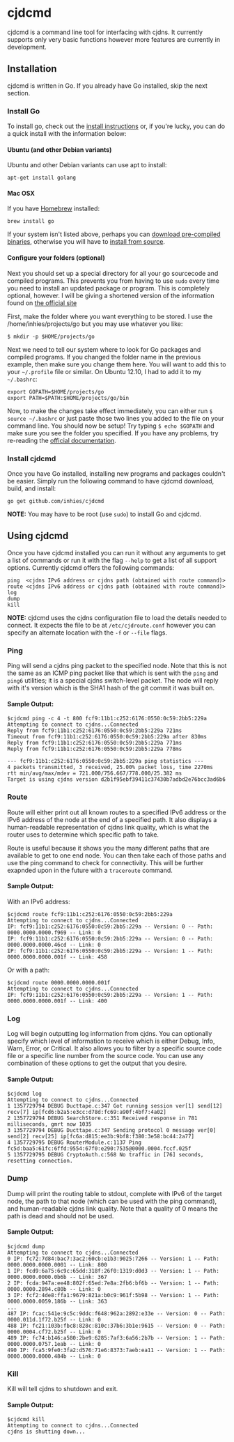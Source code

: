 cjdcmd
======

cjdcmd is a command line tool for interfacing with cjdns. It currently supports only very basic functions however more features are currently in development.

Installation
------------

cjdcmd is written in Go. If you already have Go installed, skip the next section.

### Install Go

To install go, check out the [install instructions](http://golang.org/doc/install) or, if you're lucky, you can do a quick install with the information below:

#### Ubuntu (and other Debian variants)

Ubuntu and other Debian variants can use apt to install:

	apt-get install golang

#### Mac OSX

If you have [Homebrew](http://mxcl.github.com/homebrew/) installed:

    brew install go

If your system isn't listed above, perhaps you can [download pre-compiled binaries](http://code.google.com/p/go/downloads), otherwise you will have to [install from source](http://golang.org/doc/install/source).

#### Configure your folders (optional)

Next you should set up a special directory for all your go sourcecode and compiled programs. This prevents you from having to use `sudo` every time you need to install an updated package or program. This is completely optional, however. I will be giving a shortened version of the information found on [the official site](http://golang.org/doc/code.html#tmp_2)

First, make the folder where you want everything to be stored. I use the /home/inhies/projects/go but you may use whatever you like:

    $ mkdir -p $HOME/projects/go 

Next we need to tell our system where to look for Go packages and compiled programs. If you changed the folder name in the previous example, then make sure you change them here. You will want to add this to your `~/.profile` file or similar. On Ubuntu 12.10, I had to add it to my `~/.bashrc`:

	export GOPATH=$HOME/projects/go
	export PATH=$PATH:$HOME/projects/go/bin

Now, to make the changes take effect immediately, you can either run `$ source ~/.bashrc` or just paste those two lines you added to the file on your command line. You should now be setup! Try typing `$ echo $GOPATH` and make sure you see the folder you specified. If you have any problems, try re-reading the [official documentation](http://golang.org/doc/code.html#tmp_2).

### Install cjdcmd

Once you have Go installed, installing new programs and packages couldn't be easier. Simply run the following command to have cjdcmd download, build, and install:

    go get github.com/inhies/cjdcmd
	
**NOTE:** You may have to be root (use `sudo`) to install Go and cjdcmd.
	
Using cjdcmd
------------

Once you have cjdcmd installed you can run it without any arguments to get a list of commands or run it with the flag `--help` to get a list of all support options. Currently cjdcmd offers the following commands:
    
	ping  <cjdns IPv6 address or cjdns path (obtained with route command)>
	route <cjdns IPv6 address or cjdns path (obtained with route command)>
	log
	dump
	kill

**NOTE:** cjdcmd uses the cjdns configuration file to load the details needed to connect. It expects the file to be at `/etc/cjdroute.conf` however you can specify an alternate location with the `-f` or `--file` flags.

### Ping

Ping will send a cjdns ping packet to the specified node. Note that this is not the same as an ICMP ping packet like that which is sent with the `ping` and `ping6` utilities; it is a special cjdns switch-level packet. The node will reply with it's version which is the SHA1 hash of the git commit it was built on. 

#### Sample Output:

	$cjdcmd ping -c 4 -t 800 fcf9:11b1:c252:6176:0550:0c59:2bb5:229a
	Attempting to connect to cjdns...Connected
	Reply from fcf9:11b1:c252:6176:0550:0c59:2bb5:229a 721ms
	Timeout from fcf9:11b1:c252:6176:0550:0c59:2bb5:229a after 830ms
	Reply from fcf9:11b1:c252:6176:0550:0c59:2bb5:229a 771ms
	Reply from fcf9:11b1:c252:6176:0550:0c59:2bb5:229a 778ms
	
	--- fcf9:11b1:c252:6176:0550:0c59:2bb5:229a ping statistics ---
	4 packets transmitted, 3 received, 25.00% packet loss, time 2270ms
	rtt min/avg/max/mdev = 721.000/756.667/778.000/25.382 ms
	Target is using cjdns version d2b1f95ebf39411c37430b7adbd2e76bcc3ad6b6

### Route

Route will either print out all known routes to a specified IPv6 address or the IPv6 address of the node at the end of a specified path. It also displays a human-readable representation of cjdns link quality, which is what the router uses to determine which specific path to take.

Route is useful because it shows you the many different paths that are available to get to one end node. You can then take each of those paths and use the ping command to check for connectivity. This will be further exapnded upon in the future with a `traceroute` command.

#### Sample Output:

With an IPv6 address:

	$cjdcmd route fcf9:11b1:c252:6176:0550:0c59:2bb5:229a
	Attempting to connect to cjdns...Connected
	IP: fcf9:11b1:c252:6176:0550:0c59:2bb5:229a -- Version: 0 -- Path: 0000.0000.0000.f969 -- Link: 0
	IP: fcf9:11b1:c252:6176:0550:0c59:2bb5:229a -- Version: 0 -- Path: 0000.0000.0000.46cd -- Link: 0
	IP: fcf9:11b1:c252:6176:0550:0c59:2bb5:229a -- Version: 1 -- Path: 0000.0000.0000.001f -- Link: 458
	
Or with a path:	

	$cjdcmd route 0000.0000.0000.001f
	Attempting to connect to cjdns...Connected
	IP: fcf9:11b1:c252:6176:0550:0c59:2bb5:229a -- Version: 1 -- Path: 0000.0000.0000.001f -- Link: 400

### Log

Log will begin outputting log information from cjdns. You can optionally specify which level of information to receive which is either Debug, Info, Warn, Error,  or Critical. It also allows you to filter by a specific source code file or a specific line number from the source code. You can use any combination of these options to get the output that you desire. 

#### Sample Output:

	$cjdcmd log
	Attempting to connect to cjdns...Connected
	1 1357729794 DEBUG Ducttape.c:347 Got running session ver[1] send[12] recv[7] ip[fcd6:b2a5:e3cc:d78d:fc69:a90f:4bf7:4a02]
	2 1357729794 DEBUG SearchStore.c:351 Received response in 781 milliseconds, gmrt now 1035
	3 1357729794 DEBUG Ducttape.c:347 Sending protocol 0 message ver[0] send[2] recv[25] ip[fc6a:d815:ee3b:9bf8:f380:3e58:bc44:2a77]
	4 1357729795 DEBUG RouterModule.c:1137 Ping fc5d:baa5:61fc:6ffd:9554:67f0:e290:7535@0000.0004.fccf.025f
	5 1357729795 DEBUG CryptoAuth.c:568 No traffic in [76] seconds, resetting connection.


### Dump

Dump will print the routing table to stdout, complete with IPv6 of the target node, the path to that node (which can be used with the ping command), and human-readable cjdns link quality. Note that a quality of 0 means the path is dead and should not be used.

#### Sample Output:

	$cjdcmd dump
	Attempting to connect to cjdns...Connected
	0 IP: fc72:7d84:bac7:3ac2:60cb:e1b3:9025:7266 -- Version: 1 -- Path: 0000.0000.0000.0001 -- Link: 800
	1 IP: fcd9:6a75:6c9c:65dd:318f:26f0:1319:d0d3 -- Version: 1 -- Path: 0000.0000.0000.0b6b -- Link: 367
	2 IP: fcda:947a:ee48:802f:65ed:7e8a:2fb6:bf6b -- Version: 1 -- Path: 0000.0000.2894.c80b -- Link: 0
	3 IP: fcf2:4de8:ffa1:9679:821a:b0c9:961f:5b98 -- Version: 1 -- Path: 0000.0000.0059.186b -- Link: 363
	...
	487 IP: fcac:541e:9c5c:9ddc:f648:962a:2892:e33e -- Version: 0 -- Path: 0000.011d.1f72.b25f -- Link: 0
	488 IP: fc21:103b:fbc8:828c:810c:37b6:3b1e:9615 -- Version: 0 -- Path: 0000.0004.cf72.b25f -- Link: 0
	489 IP: fc74:b146:a580:2be9:6285:7af3:6a56:2b7b -- Version: 1 -- Path: 0000.0000.0757.1eab -- Link: 0
	490 IP: fca5:9fe0:3fa2:d576:71e6:8373:7aeb:ea11 -- Version: 1 -- Path: 0000.0000.0000.484b -- Link: 0
	
### Kill

Kill will tell cjdns to shutdown and exit. 

#### Sample Output:

	$cjdcmd kill
	Attempting to connect to cjdns...Connected
	cjdns is shutting down...